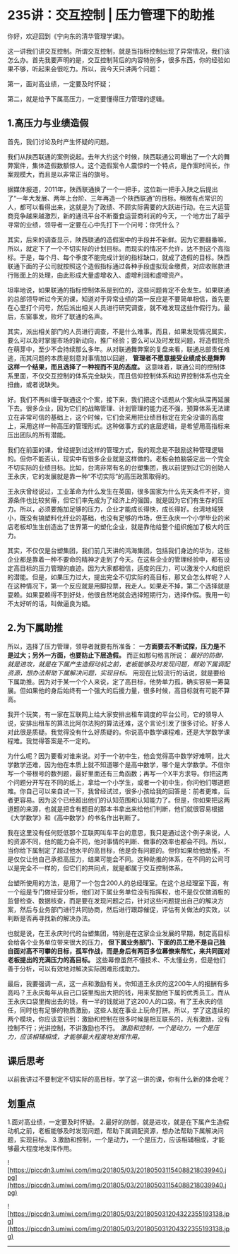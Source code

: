 # 235讲：交互控制 | 压力管理下的助推

你好，欢迎回到《宁向东的清华管理学课》。

这一讲我们讲交互控制。所谓交互控制，就是当指标控制出现了异常情况，我们该怎么办。首先我要声明的是，交互控制背后的内容特别多，很多东西，你的经验如果不够，听起来会很吃力。所以，我今天只讲两个问题：

第一，面对高业绩，一定要及时怀疑；

第二，就是给予下属高压力，一定要懂得压力管理的逻辑。

## 1.高压力与业绩造假

首先，我们讨论及时产生怀疑的问题。

我们从陕西联通的案例说起。去年大约这个时候，陕西联通公司曝出了一个大的舞弊案件，集体造假数额惊人。这个造假案令人震惊的一个特点，是作案时间长，作案规模大，而且是以非常正当的旗号。

据媒体报道，2011年，陕西联通换了一个一把手，这位新一把手入陕之后提出了“一年大发展、两年上台阶、三年再造一个陕西联通”的目标。稍微有点常识的人，都可以看得出来，这就是为了政绩、不顾实际需要的大跃进行动。在三大运营商竞争越来越激烈，新的通讯平台不断蚕食运营商利润的今天，一个地方出了超乎寻常的业绩，领导者一定要在心中先打下一个问号：你凭什么？

其实，后来的调查显示，陕西联通的造假案中的手段并不新鲜。因为它要翻番嘛，所以，就定下了一个不切实际的计划目标。而现实的情况不允许，达不到这个高指标。于是，每个月、每个季度不能完成计划的指标缺口，就成了造假的目标。陕西联通下面的子公司就按照这个造假指标通过各种手段虚拟现金缴费，对应收账款进行账面上的处理，由此形成大量虚增收入、虚增利润和虚增资产。

坦率地说，如果联通的指标控制体系是到位的，这些问题肯定不会发生。如果联通的总部领导听过今天的课，知道对于异常业绩的第一反应是不要简单相信，首先要在心里打个问号，然后派出相关人员进行研究调查，就不难发现这些作假行为。最后，东窗事发，败坏了联通的名声。

其实，派出相关部门的人员进行调查，不是什么难事。而且，如果发现情况属实，要么可以及时掌握市场的新动向，推广经验；要么可以及时发现问题，将造假扼杀在萌芽中，至少不会持续那么多年。从对联通舞弊案的复盘来看，联通总部责任难逃，而其问题的本质是刻意对事情加以回避， **管理者不愿意接受业绩成长是舞弊这样一个结果，而且选择了一种视而不见的态度。** 这意味着，联通公司的控制体系里面，不仅交互控制的体系完全缺失，而且信仰控制体系和边界控制体系也完全扭曲，或者说缺失。

好。我们不再纠缠于联通这个个案，接下来，我们把这个话题从个案向纵深再延展下去。很多企业，因为它们的战略管理、计划管理的能力还不强，预算体系无法建立在非常可信的基础上，这个时候，它们会采用把业绩目标定在完全没谱的高度上，采用这样一种高压的管理形式。这种做事方式的底层逻辑，是希望用高指标来压出团队的所有潜能。

我们在前面的课，曾经提到过这样的管理方式，我的观念是不鼓励这种管理逻辑的。但你不能否认，现实中有很多企业就是这样做的。老板会拍脑袋定出一个完全不切实际的业绩目标。比如，台湾非常有名的台塑集团，我以前提到过它的创始人王永庆，它的发展就是靠一种“不切实际”的高压政策取得的。

王永庆曾经说过，工业革命为什么发生在英国，很多国家为什么先天条件不好，资源条件也比较贫瘠，但它们率先成为了经济上的强国，就是因为它们有生存的压力。所以，必须要施加足够的压力，企业才能成长得快，成长得好。台湾地域狭小，既没有搞塑料化纤业的基础，也没有足够的市场，但王永庆一个小学毕业的米店老板却生生创造出了世界第一的塑化企业，就是靠他给整个组织施加了极大的压力。

其实，不仅仅是台塑集团，我们前几天讲的鸿海集团，包括我们身边的华为，这些企业都是靠着一种不要命的精神才走到了今天。在这些企业的管理经验中，都有设定高目标的压力管理的痕迹。因为大家都相信，适度的压力，可以激发个人和组织的潜能。但是，如果压力过大，提出完全不切实际的高目标，那又会怎么样呢？人在这种情况下，第一个反应就是用脚投票，我走人。如果走不掉，第二个选择就是耍赖。如果耍赖得不到好处，他很自然地就会选择短期行为，选择作假。我用一句不太好听的话，叫做逼良为娼。

## 2.为下属助推

所以，选择了压力管理，领导者就要有所准备： **一方面要去不断试探，压力是不是过大；另外一方面，也要防止下层造假。** 而正如那句格言所说： *最好的防御，就是进攻，就是在下属产生造假动机之前，老板能够及时发现问题，帮助下属调配资源，想办法帮助下属解决问题，实现目标。* 用现在比较流行的话说，就是要给下属助推。因为对于某一个个人来说，定了高目标，他势单力孤，确实容易一筹莫展。但如果他的身后始终有一个强大的后援力量，很多时候，高目标就有可能不算高。

我开个玩笑，有一家在互联网上给大家安排出租车调度的平台公司，它的领导人说，安排出租车的算法比阿尔法狗的算法还难，这个言论引发了很多讨论。好多人对此很是质疑。我觉得没有什么好质疑的。你说高中数学课程难，还是大学数学课程难。我觉得答案是不一定的。

为什么呢？因为要看对谁来说。对于一个初中生，他会觉得高中数学好难啊，比大学数学还难，因为他在本质上就不知道哪个是高中数学，哪个是大学数学。不信你写一个带根号的数列题，最好里面还有三角函数；再写一个X平方求导。你把这两个问题分开写在不同的纸上，拿给一个小学生，或者一个初中生，你问他们哪道题难。你自己可以亲自试一下，我曾经试过，很多小孩给我的回答是：前者更难，后者更容易。因为这个已经超出他们的认知范围和认知能力了。但是，你如果把这两道题的来源，也就是把含有题目的那本书拿出来给他们判断，他们就很容易根据《大学数学》和《高中数学》的书名作出判断了。

我在这里没有任何贬低那个互联网叫车平台的意思，我只是通过这个例子来说，人的资源不同，他的能力会不同，他对事情的判断、做事的效率也都会不同。所以，当你给下属制定了超过他水平的高目标，他是会有问题的。但你如果给他助推，不是仅仅让他自己承担高压力，结果可能会不同。这种助推的体系，在不同的公司可以是完全不一样的，但它们的共同点，就是都属于交互控制体系。

台塑所使用的方法，是用了一个包含200人的总经理室。在这个总经理室下面，有一个组是专门做经营分析，他们对下属业务单位没有指挥权，也不是仅仅做消极的监督检查、数据核查，而是要在发现问题之后，针对这些问题提出自己的解决方案，然后与业务部门进行共同协商，然后进行跟踪催促，评估有关做法的实效，以判断是否再寻找新的解决办法。

也就是说，在王永庆时代的台塑集团，特别是在这家企业发展的早期，制定高目标会给各个业务单位带来很大的压力， **但下属业务部门、下面的员工绝不是自己独自面对高不可攀的目标，孤军作战，而是身后有两百多位幕僚来帮忙，来共同面对老板提出的充满压力的高目标。** 这些幕僚虽然不懂技术、不太懂业务，但是他们善于分析，可以有效地对解决实际困难形成助力。

最后，我要强调一点，这一点和激励有关。你知道王永庆的这200牛人的报酬有多高吗？王永庆每年从自己口袋里掏出大把的钱，用来奖励他下属的优秀员工。而从王永庆口袋里掏出去的钱，有一半的钱就进了这200人的口袋。有了王永庆的信任，同时也有足够的物质激励，这些人就在事业上玩命打拼。所以，学了这连续的两个模块，你应该意识到：激励和控制在很多时候是相互联系的，光有激励，没有控制不行；光讲控制，不讲激励也不行。 *激励和控制，一个是动力，一个是压力，应该相辅相成，才能够最大程度地发挥作用。*

## 课后思考

以前我讲过不要制定不切实际的高目标，学了这一讲的课，你有什么新的体会呢？

## 划重点

1.面对高业绩，一定要及时怀疑。
2.最好的防御，就是进攻，就是在下属产生造假动机之前，老板能够及时发现问题，帮助下属调配资源，想办法帮助下属解决问题，实现目标。
3.激励和控制，一个是动力，一个是压力，应该相辅相成，才能够最大程度地发挥作用。

![https://piccdn3.umiwi.com/img/201805/03/201805031154088218039940.jpg](https://piccdn3.umiwi.com/img/201805/03/201805031154088218039940.jpg)

![https://piccdn3.umiwi.com/img/201805/03/201805031204322355193138.jpg](https://piccdn3.umiwi.com/img/201805/03/201805031204322355193138.jpg)

---
